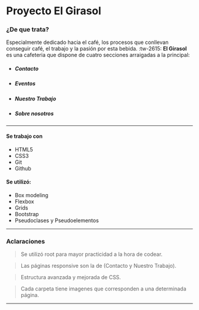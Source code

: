 #  Proyecto El Girasol 

###  ¿De que trata?
Especialmente dedicado hacia el café, los procesos que conllevan conseguir café, el trabajo y la pasión por esta bebida. :tw-2615:
**El Girasol** es una cafeteria que dispone de cuatro secciones arraigadas a la principal:


> 
-  ##### Contacto
- ##### Eventos
- ##### Nuestro Trabajo
-  ##### Sobre nosotros

------------

#### Se trabajo con 
- HTML5
- CSS3
- Git
- Github


#### Se utilizó:

- Box modeling
- Flexbox
- Grids
- Bootstrap
- Pseudoclases y Pseudoelementos

------------

### Aclaraciones
> Se utilizó root para mayor practicidad a la hora de codear.

>Las páginas responsive son la de (Contacto y Nuestro Trabajo).

>Estructura avanzada y mejorada de CSS.

>Cada carpeta tiene imagenes que corresponden a una determinada página.


------------
